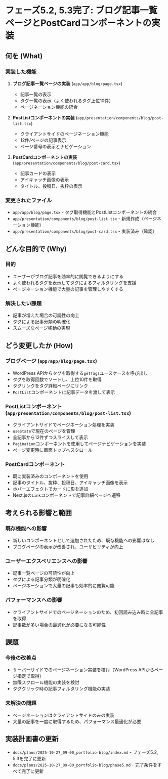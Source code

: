 # フェーズ5.2, 5.3完了: ブログ記事一覧ページとPostCardコンポーネントの実装

## 何を (What)

### 実装した機能
1. **ブログ記事一覧ページの実装** (`app/app/blog/page.tsx`)
   - 記事一覧の表示
   - タグ一覧の表示（よく使われるタグ上位10件）
   - ページネーション機能の統合

2. **PostListコンポーネントの実装** (`app/presentation/components/blog/post-list.tsx`)
   - クライアントサイドのページネーション機能
   - 12件/ページの記事表示
   - ページ番号の表示とナビゲーション

3. **PostCardコンポーネントの実装** (`app/presentation/components/blog/post-card.tsx`)
   - 記事カードの表示
   - アイキャッチ画像の表示
   - タイトル、投稿日、抜粋の表示

### 変更されたファイル
- `app/app/blog/page.tsx` - タグ取得機能とPostListコンポーネントの統合
- `app/presentation/components/blog/post-list.tsx` - 新規作成（ページネーション機能）
- `app/presentation/components/blog/post-card.tsx` - 実装済み（確認）

## どんな目的で (Why)

### 目的
- ユーザーがブログ記事を効率的に閲覧できるようにする
- よく使われるタグを表示してタグによるフィルタリングを支援
- ページネーション機能で大量の記事を管理しやすくする

### 解決したい課題
- 記事が増えた場合の可読性の向上
- タグによる記事分類の明確化
- スムーズなページ移動の実現

## どう変更したか (How)

### ブログページ (`app/app/blog/page.tsx`)
- WordPress APIからタグを取得する`getTags`ユースケースを呼び出し
- タグを取得回数でソートし、上位10件を取得
- タグリンクをタグ詳細ページにリンク
- `PostList`コンポーネントに記事データを渡して表示

### PostListコンポーネント (`app/presentation/components/blog/post-list.tsx`)
- クライアントサイドでページネーション処理を実装
- `useState`で現在のページを管理
- 全記事から12件ずつスライスして表示
- `Pagination`コンポーネントを使用してページナビゲーションを実装
- ページ変更時に画面トップへスクロール

### PostCardコンポーネント
- 既に実装済みのコンポーネントを使用
- 記事のタイトル、抜粋、投稿日、アイキャッチ画像を表示
- ホバーエフェクトでカードに影を追加
- Next.jsの`Link`コンポーネントで記事詳細ページへ遷移

## 考えられる影響と範囲

### 既存機能への影響
- 新しいコンポーネントとして追加されたため、既存機能への影響はなし
- ブログページの表示が改善され、ユーザビリティが向上

### ユーザーエクスペリエンスへの影響
- 記事一覧ページの可読性が向上
- タグによる記事分類が明確化
- ページネーションで大量の記事も効率的に閲覧可能

### パフォーマンスへの影響
- クライアントサイドでのページネーションのため、初回読み込み時に全記事を取得
- 記事数が多い場合の最適化が必要になる可能性

## 課題

### 今後の改善点
- サーバーサイドでのページネーション実装を検討（WordPress APIからページ指定で取得）
- 無限スクロール機能の実装を検討
- タグクリック時の記事フィルタリング機能の実装

### 未解決の問題
- ページネーションはクライアントサイドのみの実装
- 大量の記事を一度に取得するため、パフォーマンス最適化が必要

## 実装計画書の更新
- `docs/plans/2025-10-27_09-00_portfolio-blog/index.md` - フェーズ5.2, 5.3を完了に更新
- `docs/plans/2025-10-27_09-00_portfolio-blog/phase5.md` - 完了条件をすべて完了に更新

